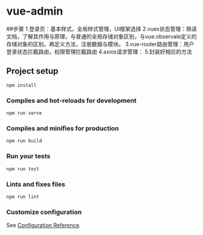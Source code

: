 # vue-admin

##步骤
1.登录页：基本样式，全局样式管理，UI框架选择
2.vuex状态管理：熟读文档，了解其作用与原理，与普通的全局存储对象区别，与vue.observale定义的存储对象的区别。再定义方法，注册数据与模块。
3.vue-router路由管理：用户登录状态拦截路由，权限管理拦截路由
4.axios请求管理：
5.封装好相应的方法

## Project setup
```
npm install
```

### Compiles and hot-reloads for development
```
npm run serve
```

### Compiles and minifies for production
```
npm run build
```

### Run your tests
```
npm run test
```

### Lints and fixes files
```
npm run lint
```

### Customize configuration
See [Configuration Reference](https://cli.vuejs.org/config/).
